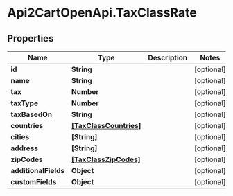 # Api2CartOpenApi.TaxClassRate

## Properties

Name | Type | Description | Notes
------------ | ------------- | ------------- | -------------
**id** | **String** |  | [optional] 
**name** | **String** |  | [optional] 
**tax** | **Number** |  | [optional] 
**taxType** | **Number** |  | [optional] 
**taxBasedOn** | **String** |  | [optional] 
**countries** | [**[TaxClassCountries]**](TaxClassCountries.md) |  | [optional] 
**cities** | **[String]** |  | [optional] 
**address** | **[String]** |  | [optional] 
**zipCodes** | [**[TaxClassZipCodes]**](TaxClassZipCodes.md) |  | [optional] 
**additionalFields** | **Object** |  | [optional] 
**customFields** | **Object** |  | [optional] 


